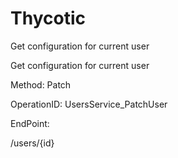 #     Thycotic


Get configuration for current user

Get configuration for current user

Method: Patch

OperationID: UsersService_PatchUser

EndPoint:

/users/{id}

